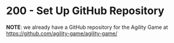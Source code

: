 # 200 - Set Up GitHub Repository

**NOTE**: we already have a GitHub repository for the Agility Game at https://github.com/agility-game/agility-game/
